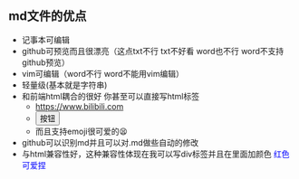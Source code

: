 ## md文件的优点
 - 记事本可编辑
 - github可预览而且很漂亮（这点txt不行 txt不好看 word也不行 word不支持github预览）
 -  vim可编辑（word不行 word不能用vim编辑）
 -  轻量级(基本就是字符串)
 - 和前端html耦合的很好 你甚至可以直接写html标签
	 - <a>https://www.bilibili.com</a>  
	 - <button>按钮</button>  
	 - 而且支持emoji很可爱的😫
 - github可以识别md并且可以对.md做些自动的修改
 - 与html兼容性好，这种兼容性体现在我可以写div标签并且在里面加颜色
<span style="color: blue;">红色可爱捏</span>
 
